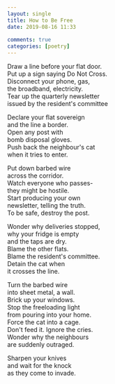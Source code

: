 ```yaml
---  
layout: single  
title: How to Be Free  
date: 2019-08-16 11:33  
  
comments: true  
categories: [poetry]  
---  
```

Draw a line before your flat door.  
Put up a sign saying Do Not Cross.  
Disconnect your phone, gas,  
the broadband, electricity.  
Tear up the quarterly newsletter  
issued by the resident's committee  

Declare your flat sovereign  
and the line a border.  
Open any post with  
bomb disposal gloves.  
Push back the neighbour's cat  
when it tries to enter.  

Put down barbed wire  
across the corridor.  
Watch everyone who passes-  
they might be hostile.  
Start producing your own  
newsletter, telling the truth.  
To be safe, destroy the post.  

Wonder why deliveries stopped,  
why your fridge is empty  
and the taps are dry.  
Blame the other flats.  
Blame the resident's committee.  
Detain the cat when  
it crosses the line.  

Turn the barbed wire  
into sheet metal, a wall.  
Brick up your windows.  
Stop the freeloading light  
from pouring into your home.  
Force the cat into a cage.  
Don't feed it. Ignore the cries.  
Wonder why the neighbours  
are suddenly outraged.  

Sharpen your knives  
and wait for the knock  
as they come to invade.  
